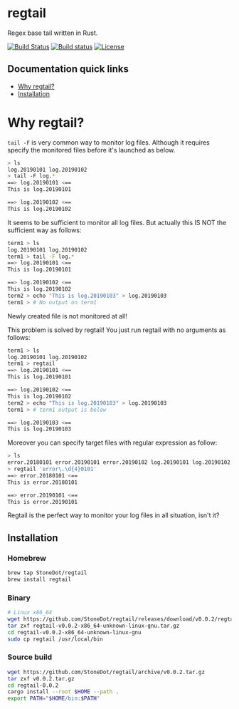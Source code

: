 # regtail
Regex base tail written in Rust.

[![Build Status](https://travis-ci.org/StoneDot/regtail.svg?branch=master)](https://travis-ci.org/StoneDot/regtail)
[![Build status](https://ci.appveyor.com/api/projects/status/4ms5u2h1q0pspovx/branch/master?svg=true)](https://ci.appveyor.com/project/StoneDot/regtail/branch/master)
[![License](https://img.shields.io/badge/License-Apache%202.0-blue.svg)](https://opensource.org/licenses/Apache-2.0)

## Documentation quick links

* [Why regtail?](#why-regtail)
* [Installation](#installation)

# Why regtail?
`tail -F` is very common way to monitor log files.
Although it requires specify the monitored files before it's launched as below.

```bash
> ls
log.20190101 log.20190102
> tail -F log.*
==> log.20190101 <==
This is log.20190101

==> log.20190102 <==
This is log.20190102
```

It seems to be sufficient to monitor all log files. But actually this IS NOT
the sufficient way as follows:

```bash
term1 > ls
log.20190101 log.20190102
term1 > tail -F log.*
==> log.20190101 <==
This is log.20190101

==> log.20190102 <==
This is log.20190102
term2 > echo "This is log.20190103" > log.20190103
term1 > # No output on term1
```

Newly created file is not monitored at all!

This problem is solved by regtail! You just run regtail with no arguments as follows:

```bash
term1 > ls
log.20190101 log.20190102
term1 > regtail
==> log.20190101 <==
This is log.20190101

==> log.20190102 <==
This is log.20190102
term2 > echo "This is log.20190103" > log.20190103
term1 > # term1 output is below

==> log.20190103 <==
This is log.20190103
```

Moreover you can specify target files with regular expression as follow:

```bash
> ls
error.20180101 error.20190101 error.20190102 log.20190101 log.20190102
> regtail 'error\.\d{4}0101'
==> error.20180101 <==
This is error.20180101

==> error.20190101 <==
This is error.20190101
```

Regtail is the perfect way to monitor your log files in all situation, isn't it?

## Installation
### Homebrew
```bash
brew tap StoneDot/regtail
brew install regtail
```

### Binary
```bash
# Linux x86_64
wget https://github.com/StoneDot/regtail/releases/download/v0.0.2/regtail-v0.0.2-x86_64-unknown-linux-gnu.tar.gz
tar zxf regtail-v0.0.2-x86_64-unknown-linux-gnu.tar.gz
cd regtail-v0.0.2-x86_64-unknown-linux-gnu
sudo cp regtail /usr/local/bin
```

### Source build
```bash
wget https://github.com/StoneDot/regtail/archive/v0.0.2.tar.gz
tar zxf v0.0.2.tar.gz
cd regtail-0.0.2
cargo install --root $HOME --path .
export PATH="$HOME/bin:$PATH"
```